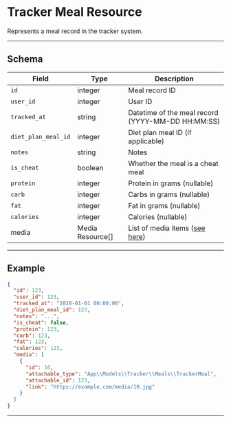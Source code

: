 # Tracker Meal Resource

Represents a meal record in the tracker system.


---

## Schema
| Field              | Type    | Description                                 |
|--------------------|---------|---------------------------------------------|
| `id`               | integer | Meal record ID                              |
| `user_id`          | integer | User ID                                     |
| `tracked_at`       | string  | Datetime of the meal record (YYYY-MM-DD HH:MM:SS) |
| `diet_plan_meal_id`| integer | Diet plan meal ID (if applicable)           |
| `notes`            | string  | Notes                                       |
| `is_cheat`         | boolean | Whether the meal is a cheat meal            |
| `protein`          | integer | Protein in grams (nullable)                 |
| `carb`             | integer | Carbs in grams (nullable)                   |
| `fat`              | integer | Fat in grams (nullable)                     |
| `calories`         | integer | Calories (nullable)                         |
| media            | Media Resource[]    | List of media items ([see here](../../media/media_resource.md))                               |


---

## Example
```json
{
  "id": 123,
  "user_id": 123,
  "tracked_at": "2020-01-01 00:00:00",
  "diet_plan_meal_id": 123,
  "notes": "...",
  "is_cheat": false,
  "protein": 123,
  "carb": 123,
  "fat": 123,
  "calories": 123,
  "media": [
    {
      "id": 10,
      "attachable_type": "App\\Models\\Tracker\\Meals\\TrackerMeal",
      "attachable_id": 123,
      "link": "https://example.com/media/10.jpg"
    }
  ]
}
```

---

